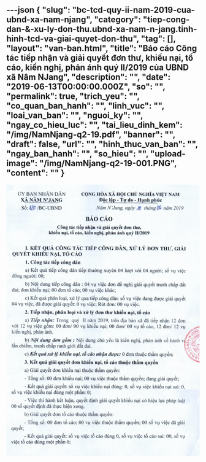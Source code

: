 ---json
{
    "slug": "bc-tcd-quy-ii-nam-2019-cua-ubnd-xa-nam-njang",
    "category": "tiep-cong-dan-&-xu-ly-don-thu.ubnd-xa-nam-n-jang.tinh-hinh-tcd-va-giai-quyet-don-thu",
    "tag": [],
    "layout": "van-ban.html",
    "title": "Báo cáo Công tác tiếp nhận và giải quyết đơn thư, khiếu nại, tố cáo, kiến nghị, phản ánh quý II/2019 của UBND xã Nâm NJang",
    "description": "",
    "date": "2019-06-13T00:00:00.000Z",
    "so": "",
    "permalink": true,
    "trich_yeu": "",
    "co_quan_ban_hanh": "",
    "linh_vuc": "",
    "loai_van_ban": "",
    "nguoi_ky": "",
    "ngay_co_hieu_luc": "",
    "tai_lieu_dinh_kem": "/img/NamNjang-q2-19.pdf",
    "banner": "",
    "draft": false,
    "url": "",
    "hinh_thuc_van_ban": "",
    "ngay_ban_hanh": "",
    "so_hieu": "",
    "upload-image": "/img/NamNjang-q2-19-001.PNG",
    "__content__": ""
}
---
<p><img alt="" src="/img/NamNjang-q2-19-001.PNG" /></p>
